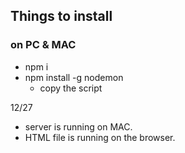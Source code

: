 ## Things to install

### on PC & MAC

- npm i
- npm install -g nodemon
  - copy the script

12/27

- server is running on MAC.
- HTML file is running on the browser.
